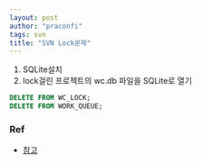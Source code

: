 ```yaml
---
layout: post
author: "praconfi"
tags: svn
title: "SVN Lock문제"
---
```


1. SQLite설치  
2. lock걸린 프로젝트의 wc.db 파일을 SQLite로 열기  
```sql
DELETE FROM WC_LOCK;  
DELETE FROM WORK_QUEUE;  
```

### Ref
- [참고](https://smart-life-studio.tistory.com/5)